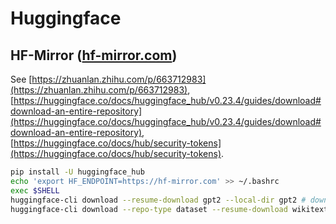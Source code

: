# Huggingface

## HF-Mirror ([hf-mirror.com]([hf-mirror.com](https://hf-mirror.com/)))

See [https://zhuanlan.zhihu.com/p/663712983](https://zhuanlan.zhihu.com/p/663712983), [https://huggingface.co/docs/huggingface_hub/v0.23.4/guides/download#download-an-entire-repository](https://huggingface.co/docs/huggingface_hub/v0.23.4/guides/download#download-an-entire-repository), [https://huggingface.co/docs/hub/security-tokens](https://huggingface.co/docs/hub/security-tokens).

```sh
pip install -U huggingface_hub
echo 'export HF_ENDPOINT=https://hf-mirror.com' >> ~/.bashrc
exec $SHELL
huggingface-cli download --resume-download gpt2 --local-dir gpt2 # download models
huggingface-cli download --repo-type dataset --resume-download wikitext --local-dir wikitext # download dataset
```
